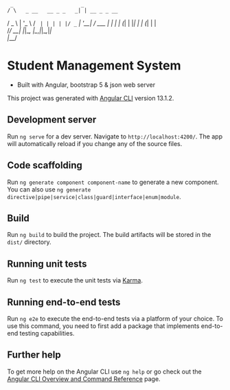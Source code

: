      _                      _            
    / \   _ __   __ _ _   _| | __ _ _ __ 
   / _ \ | '_ \ / _` | | | | |/ _` | '__|
  / ___ \| | | | (_| | |_| | | (_| | |   
 /_/   \_\_| |_|\__, |\__,_|_|\__,_|_|   
                |___/                    
# Student Management System

- Built with Angular, bootstrap 5 & json web server

This project was generated with [Angular CLI](https://github.com/angular/angular-cli) version 13.1.2.

## Development server

Run `ng serve` for a dev server. Navigate to `http://localhost:4200/`. The app will automatically reload if you change any of the source files.

## Code scaffolding

Run `ng generate component component-name` to generate a new component. You can also use `ng generate directive|pipe|service|class|guard|interface|enum|module`.

## Build

Run `ng build` to build the project. The build artifacts will be stored in the `dist/` directory.

## Running unit tests

Run `ng test` to execute the unit tests via [Karma](https://karma-runner.github.io).

## Running end-to-end tests

Run `ng e2e` to execute the end-to-end tests via a platform of your choice. To use this command, you need to first add a package that implements end-to-end testing capabilities.

## Further help

To get more help on the Angular CLI use `ng help` or go check out the [Angular CLI Overview and Command Reference](https://angular.io/cli) page.
